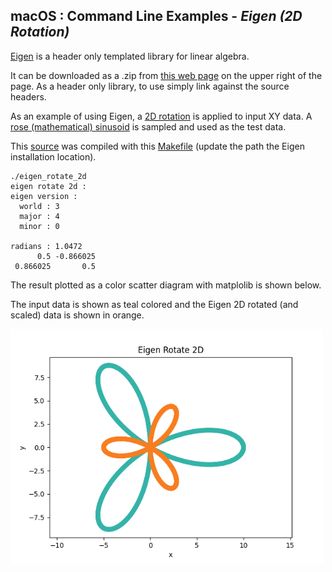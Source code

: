 
## macOS : Command Line Examples - *Eigen (2D Rotation)*

[Eigen](https://eigen.tuxfamily.org/index.php?title=Main_Page) is a header only templated library for linear algebra.

It can be downloaded as a .zip from [this web page](https://eigen.tuxfamily.org/index.php?title=Main_Page) on the upper right of the page. As a header only library, to use simply link against the source headers.

As an example of using Eigen, a [2D rotation](https://eigen.tuxfamily.org/dox/classEigen_1_1Rotation2D.html) is applied to input XY data. A [rose (mathematical) sinusoid](https://en.wikipedia.org/wiki/Rose_(mathematics)) is sampled and used as the test data.

This [source](eigen_rotate_2d.cc) was compiled with this [Makefile](Makefile) (update the path the Eigen installation location).

```
./eigen_rotate_2d
eigen rotate 2d :
eigen version :
  world : 3
  major : 4
  minor : 0

radians : 1.0472
      0.5 -0.866025
 0.866025       0.5
```
The result plotted as a color scatter diagram with matplolib is shown below.

The input data is shown as teal colored and the Eigen 2D rotated (and scaled) data is shown in orange.

<img src="eigen_rotate_2d-scatter_xy.png" width=500px>


